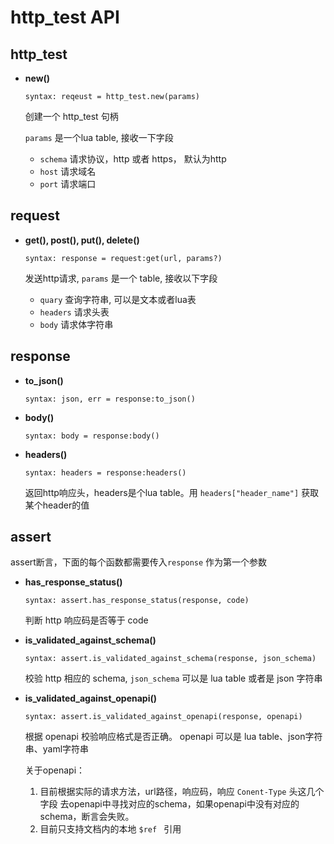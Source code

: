 # http_test API

## http_test

- **new()**

  `syntax: reqeust = http_test.new(params)`

  创建一个 http_test 句柄 

  `params` 是一个lua table, 接收一下字段

  - `schema` 请求协议，http 或者 https， 默认为http
  - `host` 请求域名
  - `port` 请求端口

## request

- **get(), post(), put(), delete()**

  `syntax: response = request:get(url, params?)`

  发送http请求, `params` 是一个 table, 接收以下字段

  - `quary` 查询字符串, 可以是文本或者lua表
  - `headers` 请求头表
  - `body` 请求体字符串

## response

- **to_json()**

  `syntax: json, err = response:to_json()`

- **body()**

  `syntax: body = response:body()`

- **headers()**

  `syntax: headers = response:headers()`

  返回http响应头，headers是个lua table。用  `headers["header_name"]`  获取某个header的值

## assert

assert断言，下面的每个函数都需要传入`response` 作为第一个参数

- **has_response_status()**

  `syntax: assert.has_response_status(response, code)`

  判断 http 响应码是否等于 code

- **is_validated_against_schema()**

  `syntax: assert.is_validated_against_schema(response, json_schema)`

  校验 http 相应的 schema, `json_schema` 可以是 lua table 或者是 json 字符串

- **is_validated_against_openapi()**

  `syntax: assert.is_validated_against_openapi(response, openapi)`

  根据 openapi 校验响应格式是否正确。 openapi 可以是 lua table、json字符串、yaml字符串

  关于openapi：

  1. 目前根据实际的请求方法，url路径，响应码，响应 `Conent-Type` 头这几个字段 去openapi中寻找对应的schema，如果openapi中没有对应的schema，断言会失败。
  2. 目前只支持文档内的本地 `$ref ` 引用

